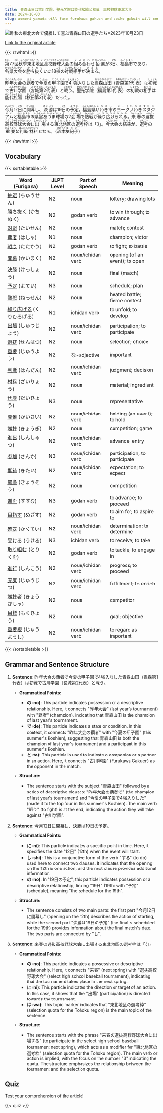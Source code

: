 ```yaml
---
title: 青森山田は古川学園、聖光学院は能代松陽と初戦　高校野球東北大会
date: 2024-10-03
slug: aomori-yamada-will-face-furukawa-gakuen-and-seiko-gakuin-will-compete-against-noshiro-shoyo-in-the-first-round-of-the-tohoku-high-school-baseball-tournament
---
```


![昨秋の東北大会で優勝して喜ぶ青森山田の選手たち=2023年10月23日](https://www.asahicom.jp/imgopt/img/0f617403a2/comm_L/AS20241003002688.jpg "昨秋の東北大会で優勝して喜ぶ青森山田の選手たち=2023年10月23日")

[Link to the original article](https://asahi.com/articles/ASSB32F4QSB3UGTB00KM.html?iref=pc_sports_top__n)

{{< rawhtml >}}
<p><ruby>第<rt>だい</rt></ruby>77<ruby>回<rt>かい</rt></ruby><ruby>秋季<rt>しゅうき</rt></ruby><ruby>東北<rt>とうほく</rt></ruby><ruby>地区<rt>ちく</rt></ruby><ruby>高校<rt>こうこう</rt></ruby><ruby>野球<rt>やきゅう</rt></ruby><ruby>大会<rt>たいかい</rt></ruby>の<ruby>組み合わせ<rt>くみあわせ</rt></ruby><ruby>抽選<rt>ちゅうせん</rt></ruby>が3<ruby>日<rt>にち</rt></ruby>、<ruby>福島市<rt>ふくしまし</rt></ruby>であり、<ruby>各県<rt>かっけん</rt></ruby><ruby>大会<rt>たいかい</rt></ruby>を<ruby>勝ち抜く<rt>かちぬく</rt></ruby>いた18<ruby>校<rt>こう</rt></ruby>の<ruby>対戦<rt>たいせん</rt></ruby><ruby>相手<rt>あいて</rt></ruby>が<ruby>決まる<rt>きまる</rt></ruby>。</p>

<p><ruby>昨年<rt>さくねん</rt></ruby><ruby>大会<rt>たいかい</rt></ruby>の<ruby>覇者<rt>はしゃ</rt></ruby>で<ruby>今夏<rt>こんか</rt></ruby>の<ruby>甲子園<rt>こうしえん</rt></ruby>で<ruby>4強<rt>よんきょう</rt></ruby>入りした<ruby>青森山田<rt>あおもりやまだ</rt></ruby>（<ruby>青森<rt>あおもり</rt></ruby><ruby>第<rt>だい</rt></ruby>1<ruby>代表<rt>だいひょう</rt></ruby>）は<ruby>初戦<rt>しょせん</rt></ruby>で<ruby>古川学園<rt>ふるかわがくえん</rt></ruby>（<ruby>宮城<rt>みやぎ</rt></ruby><ruby>第<rt>だい</rt></ruby>2<ruby>代表<rt>だいひょう</rt></ruby>）と<ruby>戦う<rt>たたかう</rt></ruby>。<ruby>聖光学院<rt>せいこうがくいん</rt></ruby>（<ruby>福島<rt>ふくしま</rt></ruby><ruby>第<rt>だい</rt></ruby>1<ruby>代表<rt>だいひょう</rt></ruby>）の<ruby>初戦<rt>しょせん</rt></ruby>の<ruby>相手<rt>あいて</rt></ruby>は<ruby>能代松陽<rt>のしろしょうよう</rt></ruby>（<ruby>秋田<rt>あきた</rt></ruby><ruby>第<rt>だい</rt></ruby>2<ruby>代表<rt>だいひょう</rt></ruby>）だった。</p>

<p><ruby>今月<rt>こんげつ</rt></ruby>12<ruby>日<rt>にち</rt></ruby>に<ruby>開幕<rt>かいまく</rt></ruby>し、<ruby>決勝<rt>けっしょう</rt></ruby>は19<ruby>日<rt>にち</rt></ruby>の<ruby>予定<rt>よてい</rt></ruby>。<ruby>福島県<rt>ふくしまけん</rt></ruby><ruby>いわき市<rt>いわきし</rt></ruby>の<ruby>ヨークいわきスタジアム<rt>よーくいわきすたじあむ</rt></ruby>と<ruby>福島市<rt>ふくしまし</rt></ruby>の<ruby>県営<rt>けんえい</rt></ruby><ruby>あづま球場<rt>あづまきゅうじょう</rt></ruby>の2<ruby>会場<rt>かいじょう</rt></ruby>で<ruby>熱戦<rt>ねっせん</rt></ruby>が<ruby>繰り広げられる<rt>くりひろげられる</rt></ruby>。<ruby>来春<rt>らいしゅん</rt></ruby>の<ruby>選抜<rt>せんばつ</rt></ruby><ruby>高校<rt>こうこう</rt></ruby><ruby>野球大会<rt>やきゅうたいかい</rt></ruby>に<ruby>出場<rt>しゅつじょう</rt></ruby>する<ruby>東北地区<rt>とうほくちく</rt></ruby>の<ruby>選考<rt>せんこう</rt></ruby><ruby>枠<rt>わく</rt></ruby>は「3」。<ruby>今大会<rt>こんたいかい</rt></ruby>の<ruby>結果<rt>けっか</rt></ruby>が、<ruby>選考<rt>せんこう</rt></ruby>の<ruby>重要<rt>じゅうよう</rt></ruby>な<ruby>判断材料<rt>はんだんざいりょう</rt></ruby>となる。（<ruby>酒本<rt>さけもと</rt></ruby><ruby>友紀子<rt>ゆきこ</rt></ruby>）</p>
{{< /rawhtml >}}

## Vocabulary


{{< sortabletable >}}

| Word (Furigana)          | JLPT Level | Part of Speech         | Meaning                          |
|--------------------------|------------|------------------------|----------------------------------|
|[抽選](https://jisho.org/search/%E6%8A%BD%E9%81%B8) (ちゅうせん)| N2         | noun                   | lottery; drawing lots           |
|[勝ち抜く](https://jisho.org/search/%E5%8B%9D%E3%81%A1%E6%8A%9C%E3%81%8F) (かちぬく)| N2         | godan verb             | to win through; to advance      |
|[対戦](https://jisho.org/search/%E5%AF%BE%E6%88%A6) (たいせん)| N2         | noun                   | match; contest                  |
|[覇者](https://jisho.org/search/%E8%A6%87%E8%80%85) (はしゃ)| N1         | noun                   | champion; victor                 |
|[戦う](https://jisho.org/search/%E6%88%A6%E3%81%86) (たたかう)| N2         | godan verb             | to fight; to battle             |
|[開幕](https://jisho.org/search/%E9%96%8B%E5%B9%95) (かいまく)| N2         | noun/ichidan verb      | opening (of an event); to open  |
|[決勝](https://jisho.org/search/%E6%B1%BA%E5%8B%9D) (けっしょう)| N2         | noun                   | final (match)                   |
|[予定](https://jisho.org/search/%E4%BA%88%E5%AE%9A) (よてい)| N3         | noun                   | schedule; plan                  |
|[熱戦](https://jisho.org/search/%E7%86%B1%E6%88%A6) (ねっせん)| N2         | noun                   | heated battle; fierce contest    |
|[繰り広げる](https://jisho.org/search/%E7%B9%B0%E3%82%8A%E5%BA%83%E3%81%92%E3%82%8B) (くりひろげる)| N1         | ichidan verb           | to unfold; to develop           |
|[出場](https://jisho.org/search/%E5%87%BA%E5%A0%B4) (しゅつじょう)| N2         | noun/ichidan verb      | participation; to participate    |
|[選抜](https://jisho.org/search/%E9%81%B8%E6%8A%9C) (せんばつ)| N2         | noun                   | selection; choice               |
|[重要](https://jisho.org/search/%E9%87%8D%E8%A6%81) (じゅうよう)| N2         | な-adjective           | important                        |
|[判断](https://jisho.org/search/%E5%88%A4%E6%96%AD) (はんだん)| N2         | noun/ichidan verb      | judgment; decision              |
|[材料](https://jisho.org/search/%E6%9D%90%E6%96%99) (ざいりょう)| N2         | noun                   | material; ingredient             |
|[代表](https://jisho.org/search/%E4%BB%A3%E8%A1%A8) (だいひょう)| N3         | noun                   | representative                   |
|[開催](https://jisho.org/search/%E9%96%8B%E5%82%AC) (かいさい)| N2         | noun/ichidan verb      | holding (an event); to hold     |
|[競技](https://jisho.org/search/%E7%AB%B6%E6%8A%80) (きょうぎ)| N2         | noun                   | competition; game               |
|[進出](https://jisho.org/search/%E9%80%B2%E5%87%BA) (しんしゅつ)| N2         | noun/ichidan verb      | advance; entry                  |
|[参加](https://jisho.org/search/%E5%8F%82%E5%8A%A0) (さんか)| N3         | noun/ichidan verb      | participation; to participate    |
|[期待](https://jisho.org/search/%E6%9C%9F%E5%BE%85) (きたい)| N2         | noun/ichidan verb      | expectation; to expect          |
|[競争](https://jisho.org/search/%E7%AB%B6%E4%BA%89) (きょうそう)| N2         | noun                   | competition                      |
|[進む](https://jisho.org/search/%E9%80%B2%E3%82%80) (すすむ)| N3         | godan verb             | to advance; to proceed          |
|[目指す](https://jisho.org/search/%E7%9B%AE%E6%8C%87%E3%81%99) (めざす)| N2         | godan verb             | to aim for; to aspire to       |
|[確定](https://jisho.org/search/%E7%A2%BA%E5%AE%9A) (かくてい)| N2         | noun/ichidan verb      | determination; to determine     |
|[受ける](https://jisho.org/search/%E5%8F%97%E3%81%91%E3%82%8B) (うける)| N3         | ichidan verb           | to receive; to take             |
|[取り組む](https://jisho.org/search/%E5%8F%96%E3%82%8A%E7%B5%84%E3%82%80) (とりくむ)| N2         | godan verb             | to tackle; to engage in         |
|[進行](https://jisho.org/search/%E9%80%B2%E8%A1%8C) (しんこう)| N2         | noun/ichidan verb      | progress; to proceed            |
|[充実](https://jisho.org/search/%E5%85%85%E5%AE%9F) (じゅうじつ)| N2         | noun/ichidan verb      | fulfillment; to enrich          |
|[競技者](https://jisho.org/search/%E7%AB%B6%E6%8A%80%E8%80%85) (きょうぎしゃ)| N2         | noun                   | competitor                       |
|[目標](https://jisho.org/search/%E7%9B%AE%E6%A8%99) (もくひょう)| N2         | noun                   | goal; objective                 |
|[重要視](https://jisho.org/search/%E9%87%8D%E8%A6%81%E8%A6%96) (じゅうようし)| N2         | noun/ichidan verb      | to regard as important          |

{{< /sortabletable >}}


## Grammar and Sentence Structure

1. **Sentence:** 昨年大会の覇者で今夏の甲子園で4強入りした青森山田（青森第1代表）は初戦で古川学園（宮城第2代表）と戦う。

   - **Grammatical Points:**
     - **の (no)**: This particle indicates possession or a descriptive relationship. Here, it connects "昨年大会" (last year's tournament) with "覇者" (champion), indicating that 青森山田 is the champion of last year's tournament.
     - **で (de)**: This particle indicates a state or condition. In this context, it connects "昨年大会の覇者" with "今夏の甲子園" (this summer's Koshien), suggesting that 青森山田 is both the champion of last year's tournament and a participant in this summer's Koshien.
     - **と (to)**: This particle is used to indicate a companion or a partner in an action. Here, it connects "古川学園" (Furukawa Gakuen) as the opponent in the match.

   - **Structure:**
     - The sentence starts with the subject "青森山田" followed by a series of descriptive clauses: "昨年大会の覇者で" (the champion of last year's tournament) and "今夏の甲子園で4強入りした" (made it to the top four in this summer's Koshien). The main verb "戦う" (to fight) is at the end, indicating the action they will take against "古川学園".

2. **Sentence:** 今月12日に開幕し、決勝は19日の予定。

   - **Grammatical Points:**
     - **に (ni)**: This particle indicates a specific point in time. Here, it specifies the date "12日" (12th) when the event will start.
     - **し (shi)**: This is a conjunctive form of the verb "する" (to do), used here to connect two clauses. It indicates that the opening on the 12th is one action, and the next clause provides additional information.
     - **の (no)**: In "19日の予定", this particle indicates possession or a descriptive relationship, linking "19日" (19th) with "予定" (schedule), meaning "the schedule for the 19th".

   - **Structure:**
     - The sentence consists of two main parts: the first part "今月12日に開幕し" (opening on the 12th) describes the action of starting, while the second part "決勝は19日の予定" (the final is scheduled for the 19th) provides information about the final match's date. The two parts are connected by "し".

3. **Sentence:** 来春の選抜高校野球大会に出場する東北地区の選考枠は「3」。

   - **Grammatical Points:**
     - **の (no)**: This particle indicates a possessive or descriptive relationship. Here, it connects "来春" (next spring) with "選抜高校野球大会" (select high school baseball tournament), indicating that the tournament takes place in the next spring.
     - **に (ni)**: This particle indicates the direction or target of an action. In this case, it shows that the "出場" (participation) is directed towards the tournament.
     - **は (wa)**: This topic marker indicates that "東北地区の選考枠" (selection quota for the Tohoku region) is the main topic of the sentence.

   - **Structure:**
     - The sentence starts with the phrase "来春の選抜高校野球大会に出場する" (to participate in the select high school baseball tournament next spring), which acts as a modifier for "東北地区の選考枠" (selection quota for the Tohoku region). The main verb or action is implied, with the focus on the number "3" indicating the quota. The structure emphasizes the relationship between the tournament and the selection quota.

## Quiz

Test your comprehension of the article!

{{< quiz >}}
